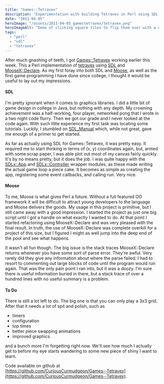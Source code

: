 ```yaml
---
title: "Games::Tetravex"
description: "Experimentation with building Tetravex in Perl using SDL and Moose."
date: "2011-04-05"
heroImage: "/assets/2011-04-05_gamestetravex/tetravex.png"
heroImageAlt: "Demo of clicking square tiles to flip them over with a nice animation"
tags: 
  - "perl"
  - "sdl"
  - "tetravex"
---
```


After much gnashing of teeth, I got [Games::Tetravex](https://github.com/CuriousCurmudgeon/Games--Tetravex) working earlier this week. This a Perl implementation of [tetravex](http://en.wikipedia.org/wiki/TetraVex) using [SDL](http://sdl.perl.org/) and [MooseX::Declare](http://search.cpan.org/~flora/MooseX-Declare-0.34/lib/MooseX/Declare.pm). As my first foray into both SDL and [Moose](http://search.cpan.org/~drolsky/Moose-1.24/lib/Moose.pm), as well as the first game programming I have done since college, I thought it would be useful to lay out my impressions.

#### SDL

I'm pretty ignorant when it comes to graphics libraries. I did a little bit of game design in college in Java, but nothing with any depth. My crowning achievement was a half-working, four player, networked pong that I wrote in a two night code flurry. Then we got our grade and I never looked at the code again. With such little experience my first task was locating some tutorials. Luckily, I stumbled on [SDL\_Manual](https://github.com/PerlGameDev/SDL_Manual) which, while not great, gave me enough of a primer to get started.

As far as actually using SDL for Games::Tetravex, it was pretty easy. It required me to start thinking in terms of (x, y) coordinates again, but, armed with some scrap paper, I was able plot out most of my canvas fairly quickly. It's by no means pretty, but it does the job. I was quite happy with the [SDLx::App](http://search.cpan.org/~kthakore/SDL-2.532/lib/pods/SDLx/App.pod) and [SDLx::Controller](http://search.cpan.org/~kthakore/SDL-2.532/lib/pods/SDLx/Controller.pod) wrapper modules, as these made writing the actual game loop a piece cake. It becomes as simple as creating the app, registering some event callbacks, and calling run. Very nice.

#### Moose

To me, Moose is what gives Perl a future. Without a full featured OO framework it will be difficult to attract young developers to the language and Moose delivers the goods. My usage in this project is primitive, but I still came away with a good impression. I started the project as just one big script until I got a handle on what exactly I wanted to do. At that point I started refactoring using MooseX::Declare and was very pleased with the final result. In truth, the use of MooseX::Declare was complete overkill for a project of this size, but I figured I might as well jump into the deep end of the pool and see what happens.

It wasn't all fun though. The big issue is the stack traces MooseX::Declare returns whenever you have some sort of parse error. They're awful. Very rarely did they give any information about where the parse failed. I had to resort to commenting out large blocks of code until the program would run again. That was the only pain point I ran into, but it was a doozy. I'm sure there is useful information buried in there, but a stack trace of over a hundred lines with no useful summary is a problem.

#### To Do

There is still a lot left to do. The big one is that you can only play a 3x3 grid. After that it needs a lot of spit and polish, such as

- timers
- configuration
- top times
- better piece swapping animations
- improved graphics

and a bunch more I'm forgetting right now. We'll see how much I actually get to before my eye starts wandering to some new piece of shiny I want to learn.

Code available on github at [https://github.com/CuriousCurmudgeon/Games--Tetravex](https://github.com/CuriousCurmudgeon/Games--Tetravex).
